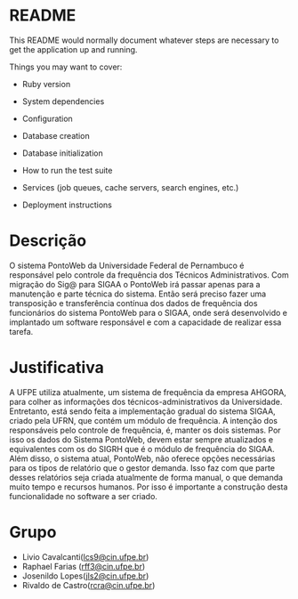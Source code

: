 # README

This README would normally document whatever steps are necessary to get the
application up and running.

Things you may want to cover:

* Ruby version

* System dependencies

* Configuration

* Database creation

* Database initialization

* How to run the test suite

* Services (job queues, cache servers, search engines, etc.)

* Deployment instructions

# Descrição
O sistema PontoWeb da Universidade Federal de Pernambuco é responsável pelo controle da frequência dos Técnicos Administrativos. Com migração do Sig@ para SIGAA o PontoWeb irá passar apenas para a manutenção e parte técnica do sistema. Então será preciso fazer uma transposição  e transferência contínua dos dados de frequência dos funcionários do sistema PontoWeb para o SIGAA, onde será desenvolvido e implantado um software responsável e com a capacidade de realizar essa tarefa.

# Justificativa
A UFPE utiliza atualmente, um sistema de frequência da empresa AHGORA, para colher as informações dos técnicos-administrativos da Universidade. Entretanto, está sendo feita a implementação gradual do sistema SIGAA, criado pela UFRN, que contém um módulo de frequência. A intenção dos responsáveis pelo controle de frequência, é, manter os dois sistemas. Por isso os dados do Sistema PontoWeb, devem estar sempre atualizados e equivalentes com os do SIGRH que é o módulo de frequência do SIGAA.
Além disso, o sistema atual, PontoWeb, não oferece opções necessárias para os tipos de relatório que o gestor demanda. Isso faz com que parte desses relatórios seja criada atualmente de forma manual, o que demanda muito tempo e recursos humanos. Por isso é importante a construção desta funcionalidade no software a ser criado.






# Grupo
- Livio Cavalcanti(lcs9@cin.ufpe.br)
- Raphael Farias (rff3@cin.ufpe.br)
- Josenildo Lopes(jls2@cin.ufpe.br)
- Rivaldo de Castro(rcra@cin.ufpe.br)
